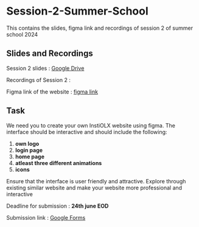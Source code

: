 # Session-2-Summer-School
 This contains the slides, figma link and recordings of session 2 of summer school 2024
 
## Slides and Recordings  
 Session 2 slides : [Google Drive](https://1drv.ms/p/c/de50d331684fab25/EZOw2AoznCNLpgdKsADsugYBhosEMBgGLkkxxDEI4NAELQ?e=1iwvfA)

 Recordings of Session 2 :

 Figma link of the website : [figma link](https://www.figma.com/design/vS2qBI75ifczBGnvYfezgF/app?node-id=270-53&t=gqkdOqhi2aeP3xHQ-1)

 ## Task 

 We need you to create your own InstiOLX website using figma. The interface should be interactive and should include the following:
 1. **own logo**
 2. **login page**
 3. **home page**
 4. **atleast three different animations**
 5. **icons**

 Ensure that the interface is user friendly and attractive. Explore through existing similar website and make your website more professional and interactive 

 Deadline for submission : **24th june EOD**

 Submission link : [Google Forms](https://forms.gle/xbWPxV455UTyYJrs7)
